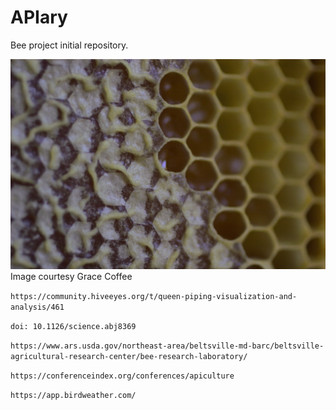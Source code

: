 # APIary
Bee project initial repository.  

![plot](./images/img_0002.jpg)
Image courtesy Grace Coffee

```https://community.hiveeyes.org/t/queen-piping-visualization-and-analysis/461```

```doi: 10.1126/science.abj8369```

```https://www.ars.usda.gov/northeast-area/beltsville-md-barc/beltsville-agricultural-research-center/bee-research-laboratory/```

```https://conferenceindex.org/conferences/apiculture```

```https://app.birdweather.com/```
